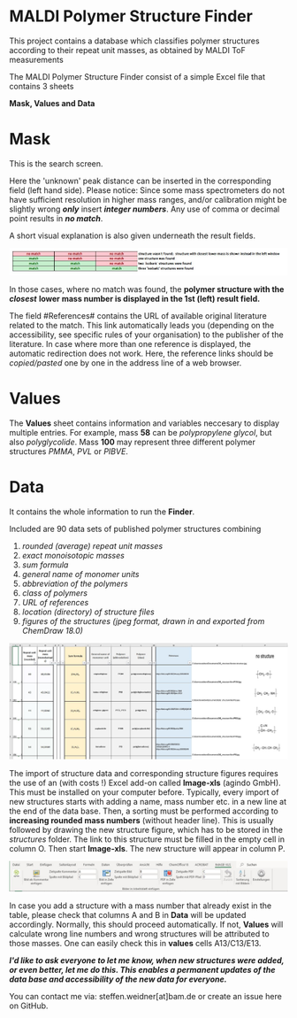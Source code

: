 # MALDI Polymer Structure Finder

This project contains a database which classifies polymer structures according to their repeat unit masses, as obtained by MALDI ToF measurements


The MALDI Polymer Structure Finder consist of a simple Excel file that contains 3 sheets

__Mask, Values and Data__



# Mask

This is the search screen.

Here the 'unknown' peak distance can be inserted in the corresponding field (left hand side). Please notice: Since some mass spectrometers do not have sufficient resolution in higher mass ranges, and/or calibration might be slightly wrong ***only*** insert  ***integer numbers***. Any use of  comma or decimal point results in ___no match___.

A short visual explanation is also given underneath the result fields.

![matching.jpg](./matching.JPG)

In those cases, where no match was found, the __polymer structure with the__ ___closest___ __lower mass number  is displayed in the 1st (left) result field.__

The field #References# contains the URL of available original literature related to the match. This link automatically leads you (depending on the accessibility, see specific rules of your organisation) to the publisher of the literature. In case where more than one reference is displayed, the automatic redirection does not work. Here, the reference links should be _copied/pasted_ one by one in the address line of a web browser.



# Values

The **Values** sheet contains information and variables neccesary to display multiple entries.
For example, mass __58__ can be *polypropylene glycol*, but also *polyglycolide*. Mass __100__ may represent three different polymer structures *PMMA*, *PVL* or *PIBVE*.


# Data

It contains the whole information to run the **Finder**.

   Included are 90 data sets of published polymer structures combining

1.  *rounded (average) repeat unit masses*
2.  *exact monoisotopic masses*
3.  *sum formula*
4.  *general name of monomer units*
5.  *abbreviation of the polymers*
6.  *class of polymers*
7.  *URL of references*
8.  *location (directory) of structure files*
9.  *figures of the structures (jpeg format, drawn in and exported from ChemDraw 18.0)*

![data.JPG](./data.JPG)


The import of structure data and corresponding structure figures requires the use of an (with costs !) Excel add-on called **Image-xls** (agindo GmbH). This must be installed on your computer before.
Typically, every import of new structures starts with adding a name, mass number etc. in a new line at the end of the data base.
Then, a sorting must be performed according to **increasing rounded mass numbers** (without header line).
This is usually followed by drawing the new structure figure, which has to be stored in the *structures* folder. The link to this structure must be filled in the empty cell in column O. Then start **Image-xls**. The new structure will appear in column P.

![image-xls.jpg](./image-xls.JPG)


  In case you add a structure with a mass number that already exist in the table, please check that columns A and B in **Data**  will be updated accordingly. Normally, this should proceed automatically. If not, **Values** will calculate wrong line numbers and wrong structures will be attributed to those masses. One can easily check this in **values**  cells A13/C13/E13.




   ***I'd like to ask everyone to let me know, when new structures were added, or even better, let me do this. This enables a permanent updates of the data base and accessibility of the new data for everyone.***
   
   You can contact me via: steffen.weidner[at]bam.de or create an issue here on GitHub. 
